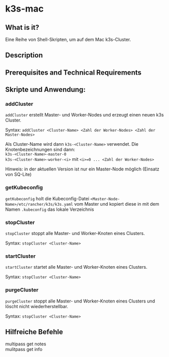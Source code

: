 # k3s-mac

## What is it?

Eine Reihe von Shell-Skripten, um auf dem Mac k3s-Cluster.

## Description

## Prerequisites and Technical Requirements

## Skripte und Anwendung:

### addCluster

`addCluster` erstellt Master- und Worker-Nodes und erzeugt einen neuen k3s Cluster.

Syntax:
```addCluster <Cluster-Name> <Zahl der Worker-Nodes> <Zahl der Master-Nodes>```

Als Cluster-Name wird dann `k3s-<Cluster-Name>` verwendet. Die Knotenbezeichnungen sind dann:  
`k3s-<Cluster-Name>-master-0`  
`k3s-<Cluster-Name>-worker-<i>` mit `<i>=0 ... <Zahl der Worker-Nodes>`
  
Hinweis: in der aktuellen Version ist nur ein Master-Node möglich (Einsatz von SQ-Lite)

### getKubeconfig

`getKubeconfig` holt die Kubeconfig-Datei `<Master-Node-Name>/etc/rancher/k3s/k3s.yaml` vom Master und kopiert diese in mit dem Namen `.kubeconfig` das lokale Verzeichnis  

### stopCluster

`stopCluster` stoppt alle Master- und Worker-Knoten eines Clusters.

Syntax:
```stopCluster <Cluster-Name>```

### startCluster

`startCluster` startet alle Master- und Worker-Knoten eines Clusters.

Syntax:
```stopCluster <Cluster-Name>```

### purgeCluster

`purgeCluster` stoppt alle Master- und Worker-Knoten eines Clusters und löscht nicht wiederherstellbar.

Syntax:
```stopCluster <Cluster-Name>```

## Hilfreiche Befehle
multipass get notes  
mulitpass get info <Knoten-Name>  
